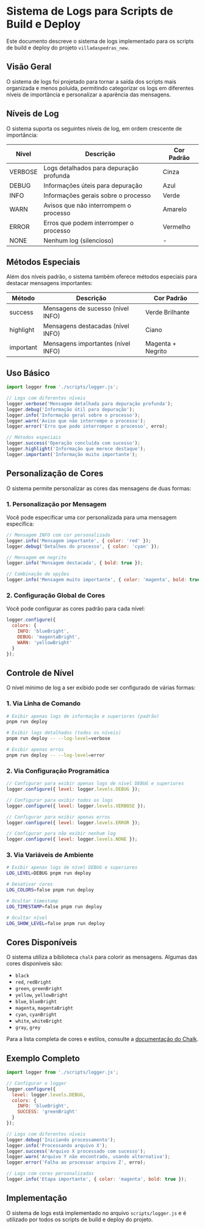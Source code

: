 # Sistema de Logs para Scripts de Build e Deploy

Este documento descreve o sistema de logs implementado para os scripts de build e deploy do projeto `villadaspedras_new`.

## Visão Geral

O sistema de logs foi projetado para tornar a saída dos scripts mais organizada e menos poluída, permitindo categorizar os logs em diferentes níveis de importância e personalizar a aparência das mensagens.

## Níveis de Log

O sistema suporta os seguintes níveis de log, em ordem crescente de importância:

| Nível   | Descrição                                  | Cor Padrão |
|---------|-------------------------------------------|------------|
| VERBOSE | Logs detalhados para depuração profunda    | Cinza      |
| DEBUG   | Informações úteis para depuração           | Azul       |
| INFO    | Informações gerais sobre o processo        | Verde      |
| WARN    | Avisos que não interrompem o processo      | Amarelo    |
| ERROR   | Erros que podem interromper o processo     | Vermelho   |
| NONE    | Nenhum log (silencioso)                    | -          |

## Métodos Especiais

Além dos níveis padrão, o sistema também oferece métodos especiais para destacar mensagens importantes:

| Método     | Descrição                                | Cor Padrão     |
|------------|------------------------------------------|----------------|
| success    | Mensagens de sucesso (nível INFO)        | Verde Brilhante|
| highlight  | Mensagens destacadas (nível INFO)        | Ciano          |
| important  | Mensagens importantes (nível INFO)       | Magenta + Negrito |

## Uso Básico

```javascript
import logger from './scripts/logger.js';

// Logs com diferentes níveis
logger.verbose('Mensagem detalhada para depuração profunda');
logger.debug('Informação útil para depuração');
logger.info('Informação geral sobre o processo');
logger.warn('Aviso que não interrompe o processo');
logger.error('Erro que pode interromper o processo', erro);

// Métodos especiais
logger.success('Operação concluída com sucesso');
logger.highlight('Informação que merece destaque');
logger.important('Informação muito importante');
```

## Personalização de Cores

O sistema permite personalizar as cores das mensagens de duas formas:

### 1. Personalização por Mensagem

Você pode especificar uma cor personalizada para uma mensagem específica:

```javascript
// Mensagem INFO com cor personalizada
logger.info('Mensagem importante', { color: 'red' });
logger.debug('Detalhes do processo', { color: 'cyan' });

// Mensagem em negrito
logger.info('Mensagem destacada', { bold: true });

// Combinação de opções
logger.info('Mensagem muito importante', { color: 'magenta', bold: true });
```

### 2. Configuração Global de Cores

Você pode configurar as cores padrão para cada nível:

```javascript
logger.configure({
  colors: {
    INFO: 'blueBright',
    DEBUG: 'magentaBright',
    WARN: 'yellowBright'
  }
});
```

## Controle de Nível

O nível mínimo de log a ser exibido pode ser configurado de várias formas:

### 1. Via Linha de Comando

```bash
# Exibir apenas logs de informação e superiores (padrão)
pnpm run deploy

# Exibir logs detalhados (todos os níveis)
pnpm run deploy -- --log-level=verbose

# Exibir apenas erros
pnpm run deploy -- --log-level=error
```

### 2. Via Configuração Programática

```javascript
// Configurar para exibir apenas logs de nível DEBUG e superiores
logger.configure({ level: logger.levels.DEBUG });

// Configurar para exibir todos os logs
logger.configure({ level: logger.levels.VERBOSE });

// Configurar para exibir apenas erros
logger.configure({ level: logger.levels.ERROR });

// Configurar para não exibir nenhum log
logger.configure({ level: logger.levels.NONE });
```

### 3. Via Variáveis de Ambiente

```bash
# Exibir apenas logs de nível DEBUG e superiores
LOG_LEVEL=DEBUG pnpm run deploy

# Desativar cores
LOG_COLORS=false pnpm run deploy

# Ocultar timestamp
LOG_TIMESTAMP=false pnpm run deploy

# Ocultar nível
LOG_SHOW_LEVEL=false pnpm run deploy
```

## Cores Disponíveis

O sistema utiliza a biblioteca `chalk` para colorir as mensagens. Algumas das cores disponíveis são:

- `black`
- `red`, `redBright`
- `green`, `greenBright`
- `yellow`, `yellowBright`
- `blue`, `blueBright`
- `magenta`, `magentaBright`
- `cyan`, `cyanBright`
- `white`, `whiteBright`
- `gray`, `grey`

Para a lista completa de cores e estilos, consulte a [documentação do Chalk](https://github.com/chalk/chalk).

## Exemplo Completo

```javascript
import logger from './scripts/logger.js';

// Configurar o logger
logger.configure({
  level: logger.levels.DEBUG,
  colors: {
    INFO: 'blueBright',
    SUCCESS: 'greenBright'
  }
});

// Logs com diferentes níveis
logger.debug('Iniciando processamento');
logger.info('Processando arquivo X');
logger.success('Arquivo X processado com sucesso');
logger.warn('Arquivo Y não encontrado, usando alternativa');
logger.error('Falha ao processar arquivo Z', erro);

// Logs com cores personalizadas
logger.info('Etapa importante', { color: 'magenta', bold: true });
```

## Implementação

O sistema de logs está implementado no arquivo `scripts/logger.js` e é utilizado por todos os scripts de build e deploy do projeto.
